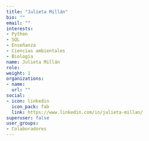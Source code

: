 ```yaml
---
title: "Julieta Millán"
bio: ""
email: ""
interests:
- Python
- SQL
- Enseñanza
- Ciencias ambientales
- Biología
name: Julieta Millán
role:
weight: 1
organizations:
- name: 
  url: ""
social:
- icon: linkedin
  icon_pack: fab
  link: https://www.linkedin.com/in/julieta-millan/
superuser: false
user_groups:
- Colaboradores
---
```

